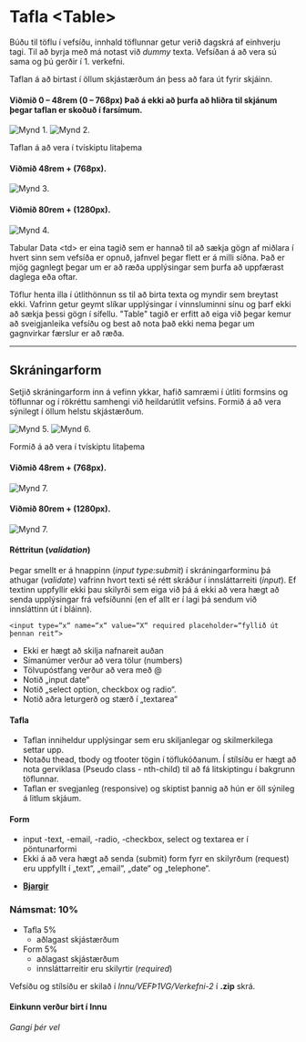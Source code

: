 # Tafla  &lt;Table> 

Búðu til töflu í vefsíðu, innhald töflunnar getur verið dagskrá af einhverju tagi. Til að byrja með má notast við _dummy_ texta. Vefsíðan á að vera sú sama og þú gerðir í 1. verkefni.

Taflan á að birtast í öllum skjástærðum án þess að fara út fyrir skjáinn.  

#### Viðmið 0 – 48rem (0 – 768px) Það á ekki að þurfa að hliðra til skjánum þegar taflan er skoðuð í farsímum.

![Mynd 1.](synidaemi/tafla-mobileD.jpg) ![Mynd 2.](synidaemi/tafla-mobileL.jpg)

Taflan á að vera í tvískiptu litaþema

#### Viðmið 48rem + (768px).

![Mynd 3.](synidaemi/tafla-ipad.jpg)

#### Viðmið 80rem + (1280px).

![Mynd 4.](synidaemi/tafla-laptop.jpg)



Tabular Data &lt;td> er eina tagið sem er hannað til að sækja gögn af miðlara í hvert sinn sem vefsíða er opnuð, jafnvel þegar flett er á milli síðna. Það er mjög gagnlegt þegar um er að ræða upplýsingar sem þurfa að uppfærast daglega eða oftar.

Töflur henta illa í útlithönnun ss til að birta texta og myndir sem breytast ekki. Vafrinn getur geymt slíkar upplýsingar í vinnsluminni sínu og þarf ekki að sækja þessi gögn í sífellu. "Table" tagið er erfitt að eiga við þegar kemur að sveigjanleika vefsíðu og best að nota það ekki nema þegar um gagnvirkar færslur er að ræða.  

---

## Skráningarform 

Setjið skráningarform inn á vefinn ykkar, hafið samræmi í útliti formsins og töflunnar og í rökréttu samhengi við heildarútlit vefsins.  Formið á að vera sýnilegt í öllum helstu skjástærðum. 
  
![Mynd 5.](synidaemi/form-mobileD.jpg) ![Mynd 6.](synidaemi/form-mobileL.jpg)

Formið á að vera í tvískiptu litaþema

#### Viðmið 48rem + (768px).

![Mynd 7.](synidaemi/form-ipad.jpg)

#### Viðmið 80rem + (1280px).

![Mynd 7.](synidaemi/form-laptop.jpg)

#### Réttritun (_validation_)
Þegar smellt er á hnappinn (_input type:submit_) í skráningarforminu þá athugar (_validate_) vafrinn hvort texti sé rétt skráður í innsláttarreiti (_input_). Ef textinn uppfyllir ekki þau skilyrði sem eiga við þá á ekki að vera hægt að senda upplýsingar frá vefsíðunni (en ef allt er í lagi þá sendum við innsláttinn út í bláinn). 

` <input type=“x“ name=“x“ value=“X“ required placeholder=“fyllið út þennan reit“> `

* Ekki er hægt að skilja nafnareit auðan 		
* Símanúmer verður að vera tölur (numbers)
* Tölvupóstfang verður að vera með @	      	
* Notið „input date“
* Notið „select option, checkbox og radio“. 	
* Notið aðra leturgerð og stærð í „textarea“

#### Tafla 

* Taflan inniheldur upplýsingar sem eru skiljanlegar og skilmerkilega settar upp.
* Notaðu thead, tbody og tfooter tögin í töflukóðanum. Í stílsíðu er hægt að nota gerviklasa (Pseudo class - nth-child) til að fá litskiptingu í bakgrunn töflunnar. 
* Taflan er svegjanleg (responsive) og skiptist þannig að hún er öll sýnileg
á litlum skjáum.

#### Form 
* input -text, -email, -radio, -checkbox, select og textarea er í pöntunarformi 
* Ekki á að vera hægt að senda (submit) form fyrr en skilyrðum (request)  eru uppfyllt í „text“, „email“, „date“ og „telephone“.

- **[Bjargir](https://github.com/vefhonnun/24H-verkefni/wiki#t%C3%B6flur)**

### Námsmat: 10%

* Tafla	5%
  * aðlagast skjástærðum
* Form	5%				
  * aðlagast skjástærðum
  * innsláttarreitir eru skilyrtir (_required_)	

Vefsíðu og stílsíðu er skilað í _Innu/VEFÞ1VG/Verkefni-2_ í **.zip** skrá. 

#### Einkunn verður birt í Innu

_Gangi þér vel_

